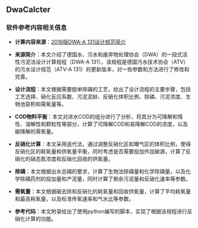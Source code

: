 ## DwaCalcter
### 软件参考内容相关信息

- **计算内容来源**：[2016版DWA-A 131设计规范简介](https://mp.weixin.qq.com/s/5PEM41xmiHEKbiKVIAU4fA)

- **来源简介**：本文介绍了德国水、污水和废弃物处理协会（DWA）的一段式活性污泥法设计计算规程（DWA-A 131），该规程是德国污水技术协会（ATV）的污水设计规范（ATV-A 131）的更新版本，对一些参数和方法进行了修改和完善。
- **设计流程**：本文根据需要脱单除磷的工艺，给出了设计流程的主要步骤，包括工艺选择、硝化反应系数、污泥泥龄、反硝化体积比例、除磷、污泥浓度、生物池容积和需氧量等。
- **COD物料平衡**：本文对进水COD的组分进行了分析，将其分为可降解和惰性、溶解性和颗粒性等部分，计算了可降解COD和易降解COD的浓度，以及碳降解的需氧量。
- **反硝化计算**：本文采用迭代法，通过调整反硝化区和曝气区的体积比例，使得反硝化区的耗氧量和供氧量平衡，同时考虑是否需要投加外加碳源，计算了反硝化的硝态氮浓度和反硝化回收的供氧量。
- **除磷**：本文根据出水总磷的要求，计算了生物法除磷量和化学除磷量，以及化学除磷药剂的投加量和产泥量，同时计算了剩余污泥量和反硝化速率等参数。
- **需氧量**：本文根据碳去除和反硝化的耗氧量和回收供氧量，计算了平均耗氧量和最高耗氧量，以及标准传氧速率和气水比等参数。
- **参考代码**：本文附录给出了使用python编写的脚本，实现了根据该规程进行反硝化计算的功能。
